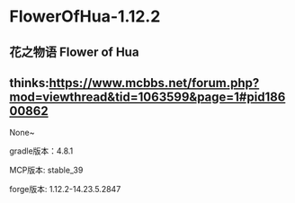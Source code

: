 # FlowerOfHua-1.12.2
花之物语
Flower of Hua
----------------------------
thinks:https://www.mcbbs.net/forum.php?mod=viewthread&tid=1063599&page=1#pid18600862
----------------------------
None~

gradle版本：4.8.1

MCP版本: stable_39

forge版本: 1.12.2-14.23.5.2847

